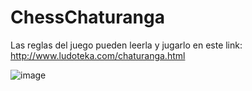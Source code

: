 # ChessChaturanga
Las reglas del juego pueden leerla y jugarlo en este link: http://www.ludoteka.com/chaturanga.html

![image](https://user-images.githubusercontent.com/6833682/194624389-57f81cc9-896b-4cbb-8c03-87cc83b499ca.png)
